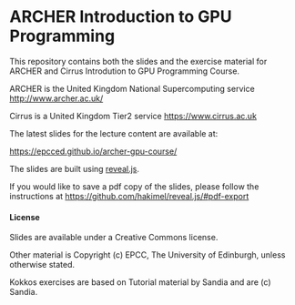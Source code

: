 # ARCHER Introduction to GPU Programming

This repository contains both the slides and the exercise material
for ARCHER and Cirrus Introdution to GPU Programming Course.

ARCHER is the United Kingdom National Supercomputing service
http://www.archer.ac.uk/

Cirrus is a United Kingdom Tier2 service https://www.cirrus.ac.uk

The latest slides for the lecture content are available at:

https://epcced.github.io/archer-gpu-course/

The slides are built using [reveal.js](https://github.com/hakimel/reveal.js).

If you would like to save a pdf copy of the slides, please follow the
instructions at https://github.com/hakimel/reveal.js/#pdf-export


#### License

Slides are available under a Creative Commons license.

Other material is Copyright (c) EPCC, The University of Edinburgh, unless
otherwise stated.

Kokkos exercises are based on Tutorial material by Sandia and are (c) Sandia.
